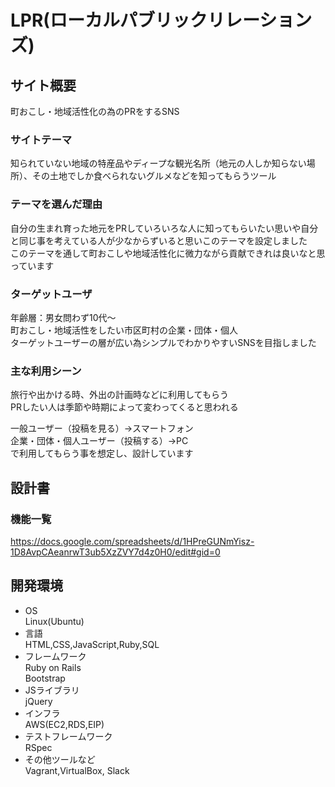 # LPR(ローカルパブリックリレーションズ)

## サイト概要
町おこし・地域活性化の為のPRをするSNS

### サイトテーマ
知られていない地域の特産品やディープな観光名所（地元の人しか知らない場所）、その土地でしか食べられないグルメなどを知ってもらうツール

### テーマを選んだ理由
自分の生まれ育った地元をPRしていろいろな人に知ってもらいたい思いや自分と同じ事を考えている人が少なからずいると思いこのテーマを設定しました<br>
このテーマを通して町おこしや地域活性化に微力ながら貢献できれは良いなと思っています

### ターゲットユーザ
年齢層：男女問わず10代〜<br>
町おこし・地域活性をしたい市区町村の企業・団体・個人<br>
ターゲットユーザーの層が広い為シンプルでわかりやすいSNSを目指しました

### 主な利用シーン
旅行や出かける時、外出の計画時などに利用してもらう<br>
PRしたい人は季節や時期によって変わってくると思われる<br>

一般ユーザー（投稿を見る）→スマートフォン<br>
企業・団体・個人ユーザー（投稿する）→PC<br>
で利用してもらう事を想定し、設計しています

## 設計書


### 機能一覧
https://docs.google.com/spreadsheets/d/1HPreGUNmYisz-1D8AvpCAeanrwT3ub5XzZVY7d4z0H0/edit#gid=0

## 開発環境
- OS<br>
Linux(Ubuntu)<br>
- 言語<br>
HTML,CSS,JavaScript,Ruby,SQL<br>
- フレームワーク<br>
Ruby on Rails<br>
Bootstrap<br>
- JSライブラリ<br>
jQuery<br>
- インフラ<br>
AWS(EC2,RDS,EIP)<br>
- テストフレームワーク<br>
RSpec<br>
- その他ツールなど<br>
Vagrant,VirtualBox, Slack<br>
